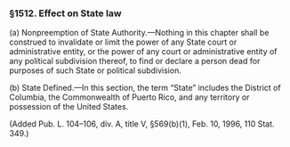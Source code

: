 ### §1512. Effect on State law ###

(a) Nonpreemption of State Authority.—Nothing in this chapter shall be construed to invalidate or limit the power of any State court or administrative entity, or the power of any court or administrative entity of any political subdivision thereof, to find or declare a person dead for purposes of such State or political subdivision.

(b) State Defined.—In this section, the term “State” includes the District of Columbia, the Commonwealth of Puerto Rico, and any territory or possession of the United States.

(Added Pub. L. 104–106, div. A, title V, §569(b)(1), Feb. 10, 1996, 110 Stat. 349.)